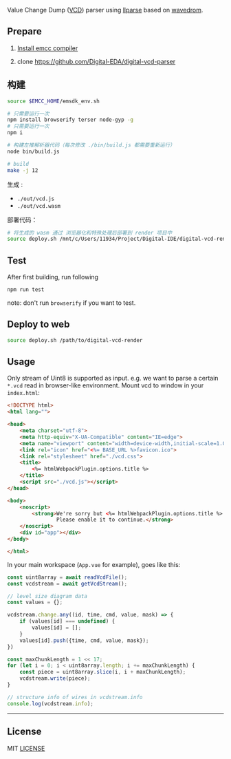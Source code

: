 Value Change Dump ([VCD](https://en.wikipedia.org/wiki/Value_change_dump)) parser using [llparse](https://github.com/nodejs/llparse) based on [wavedrom](https://github.com/wavedrom/vcd).

## Prepare

1. [Install emcc compiler](https://kirigaya.cn/blog/article?seq=55)

2. clone https://github.com/Digital-EDA/digital-vcd-parser

## 构建

```bash
source $EMCC_HOME/emsdk_env.sh

# 只需要运行一次
npm install browserify terser node-gyp -g
# 只需要运行一次
npm i

# 构建左推解析器代码（每次修改 ./bin/build.js 都需要重新运行）
node bin/build.js

# build
make -j 12
```

生成 :

- `./out/vcd.js`
- `./out/vcd.wasm`

部署代码：

```bash
# 将生成的 wasm 通过 浏览器化和特殊处理后部署到 render 项目中
source deploy.sh /mnt/c/Users/11934/Project/Digital-IDE/digital-vcd-render
```

## Test

After first building, run following

```bash
npm run test
```

note: don't run `browserify` if you want to test.

## Deploy to web

```bash
source deploy.sh /path/to/digital-vcd-render
```



## Usage

Only stream of Uint8 is supported as input. e.g. we want to parse a certain `*.vcd` read in browser-like environment. Mount vcd to window in your `index.html`:

```html
<!DOCTYPE html>
<html lang="">

<head>
    <meta charset="utf-8">
    <meta http-equiv="X-UA-Compatible" content="IE=edge">
    <meta name="viewport" content="width=device-width,initial-scale=1.0">
    <link rel="icon" href="<%= BASE_URL %>favicon.ico">
    <link rel="stylesheet" href="./vcd.css">
    <title>
        <%= htmlWebpackPlugin.options.title %>
    </title>
    <script src="./vcd.js"></script>
</head>

<body>
    <noscript>
        <strong>We're sorry but <%= htmlWebpackPlugin.options.title %> doesn't work properly without JavaScript enabled.
                Please enable it to continue.</strong>
    </noscript>
    <div id="app"></div>
</body>

</html>
```

In your main workspace (`App.vue` for example), goes like this:

```javascript
const uint8array = await readVcdFile();
const vcdstream = await getVcdStream();

// level size diagram data
const values = {};

vcdstream.change.any((id, time, cmd, value, mask) => {
    if (values[id] === undefined) {
        values[id] = [];
    }
    values[id].push({time, cmd, value, mask});
})

const maxChunkLength = 1 << 17;
for (let i = 0; i < uint8array.length; i += maxChunkLength) {
    const piece = uint8array.slice(i, i + maxChunkLength);
    vcdstream.write(piece);
}

// structure info of wires in vcdstream.info
console.log(vcdstream.info);

```

---

## License

MIT [LICENSE](LICENSE)
